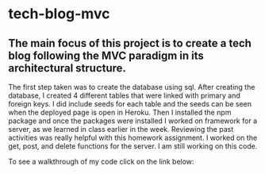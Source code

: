 # tech-blog-mvc

## The main focus of this project is to create a tech blog following the MVC paradigm in its architectural structure.

The first step taken was to create the database using sql. After creating the database, I created 4 different tables that were linked with primary and foreign keys. I did include seeds for each table and the seeds can be seen when the deployed page is open in Heroku. Then I installed the npm package and once the packages were installed I worked on framework for a server, as we learned in class earlier in the week. Reviewing the past activities was really helpful with this homework assignment. I worked on the get, post, and delete functions for the server. I am still working on this code.


To see a walkthrough of my code click on the link below:
  